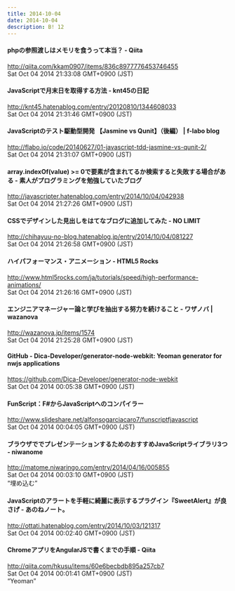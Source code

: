 ```yaml
---
title: 2014-10-04
date: 2014-10-04
description: B! 12
---
```


#### phpの参照渡しはメモリを食うって本当？ - Qiita
http://qiita.com/kkam0907/items/836c8977776453746455<br>
Sat Oct 04 2014 21:33:08 GMT+0900 (JST)<br>


#### JavaScriptで月末日を取得する方法 - knt45の日記
http://knt45.hatenablog.com/entry/20120810/1344608033<br>
Sat Oct 04 2014 21:31:46 GMT+0900 (JST)<br>


#### JavaScriptのテスト駆動型開発 【Jasmine vs Qunit】（後編） | f-labo blog
http://flabo.io/code/20140627/01-javascript-tdd-jasmine-vs-qunit-2/<br>
Sat Oct 04 2014 21:31:07 GMT+0900 (JST)<br>


#### array.indexOf(value) >= 0で要素が含まれてるか検索すると失敗する場合がある - 素人がプログラミングを勉強していたブログ
http://javascripter.hatenablog.com/entry/2014/10/04/042938<br>
Sat Oct 04 2014 21:27:26 GMT+0900 (JST)<br>


#### CSSでデザインした見出しをはてなブログに追加してみた - NO LIMIT
http://chihayuu-no-blog.hatenablog.jp/entry/2014/10/04/081227<br>
Sat Oct 04 2014 21:26:58 GMT+0900 (JST)<br>


#### ハイパフォーマンス・アニメーション - HTML5 Rocks
http://www.html5rocks.com/ja/tutorials/speed/high-performance-animations/<br>
Sat Oct 04 2014 21:26:16 GMT+0900 (JST)<br>


#### エンジニアマネージャー論と学びを抽出する努力を続けること - ワザノバ | wazanova
http://wazanova.jp/items/1574<br>
Sat Oct 04 2014 21:25:28 GMT+0900 (JST)<br>


#### GitHub - Dica-Developer/generator-node-webkit: Yeoman generator for nwjs applications
https://github.com/Dica-Developer/generator-node-webkit<br>
Sat Oct 04 2014 00:05:38 GMT+0900 (JST)<br>


#### FunScript：F#からJavaScriptへのコンパイラー
http://www.slideshare.net/alfonsogarciacaro7/funscriptfjavascript<br>
Sat Oct 04 2014 00:04:05 GMT+0900 (JST)<br>


#### ブラウザででプレゼンテーションするためのおすすめJavaScriptライブラリ3つ - niwanome
http://matome.niwaringo.com/entry/2014/04/16/005855<br>
Sat Oct 04 2014 00:03:10 GMT+0900 (JST)<br>
“埋め込む”


#### JavaScriptのアラートを手軽に綺麗に表示するプラグイン『SweetAlert』が良さげ - あのねノート。
http://ottati.hatenablog.com/entry/2014/10/03/121317<br>
Sat Oct 04 2014 00:02:40 GMT+0900 (JST)<br>


#### ChromeアプリをAngularJSで書くまでの手順 - Qiita
http://qiita.com/hkusu/items/60e6becbdb895a257cb7<br>
Sat Oct 04 2014 00:01:41 GMT+0900 (JST)<br>
“Yeoman”



